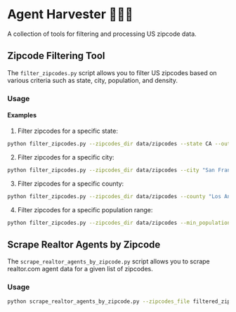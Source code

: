 # Agent Harvester 🚜🧑‍🌾

A collection of tools for filtering and processing US zipcode data.

## Zipcode Filtering Tool

The `filter_zipcodes.py` script allows you to filter US zipcodes based on various criteria such as state, city, population, and density.

### Usage

#### Examples

1. Filter zipcodes for a specific state:

```bash
python filter_zipcodes.py --zipcodes_dir data/zipcodes --state CA --output_file filtered_zipcodes_ca.txt
```

2. Filter zipcodes for a specific city:

```bash
python filter_zipcodes.py --zipcodes_dir data/zipcodes --city "San Francisco" --output_file filtered_zipcodes_sf.txt
```

3. Filter zipcodes for a specific county:

```bash
python filter_zipcodes.py --zipcodes_dir data/zipcodes --county "Los Angeles" --output_file filtered_zipcodes_la.txt
```

4. Filter zipcodes for a specific population range:

```bash
python filter_zipcodes.py --zipcodes_dir data/zipcodes --min_population 100000 --max_population 200000 --output_file filtered_zipcodes_pop_100k_200k.txt
```

## Scrape Realtor Agents by Zipcode

The `scrape_realtor_agents_by_zipcode.py` script allows you to scrape realtor.com agent data for a given list of zipcodes.

### Usage

```bash
python scrape_realtor_agents_by_zipcode.py --zipcodes_file filtered_zipcodes.txt --output_dir data/realtor_agents
```
